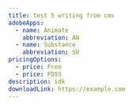 ```yaml
---
title: test 5 writing from cms
adobeApps:
  - name: Animate
    abbreviation: AN
  - name: Substance
    abbreviation: SU
pricingOptions:
  - price: Free
  - price: FOSS
description: idk
downloadLink: https://example.com
---
```

